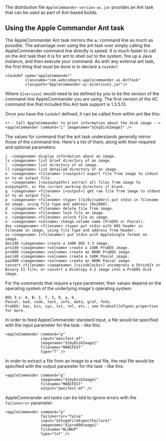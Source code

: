 The distribution file `AppleCommander-version-ac.jar` provides an Ant task that can be used as part of Ant-based builds.

## Using the Apple Commander Ant task

The AppleCommander Ant task mirrors the `ac` command line as much as possible. The advantage over using the ant task over simply calling the AppleCommander command line directly is speed. It is much faster to call on the Ant task than it is for ant to shell out to the system, fire up a Java instance, and then execute your command.
As with any external ant task, the first thing that must be done is to declare a `taskdef`:

```
<taskdef name="appleCommander"
         classname="com.webcodepro.applecommander.ui.AntTask"
         classpath="AppleCommander-ac-${version}.jar"/>
```

Where `${version}` would need to be defined by you to be the version of the command-line AppleCommander you are using. The first version of the AC command line that included this Ant task support is 1.3.5.13.

Once you have the `taskdef` defined, it can be called from within ant like this:

```
<!-- Call AppleCommander to print information about the disk image -->
<appleCommander command="i" imagename="${myDiskImage}" />
```

The values for command that the ant task understands generally mirror those of the command line. Here's a list of them, along with their required and optional parameters:

```
i  <imagename> display information about an image.
ls <imagename> list brief directory of an image.
l  <imagename> list directory of an image.
ll <imagename> list detailed directory of an image.
e  <imagename> <filename> [<output>] export file from image to stdout or to an output file.
x  <imagename> [<outputpath>] extract all files from image to outputpath, or the current working directory if blank.
g  <imagename> <filename> [<output>] get raw file from image to stdout or to an output file.
p  <imagename> <filename> <type> [[$|0x]<addr>] put stdin in filename on image, using file type and address [0x2000].
d  <imagename> <filename> delete file from image.
k  <imagename> <filename> lock file on image.
u  <imagename> <filename> unlock file on image.
n  <imagename> <volname> change volume name (ProDOS or Pascal).
dos <imagename> <filename> <type> put stdin with DOS header in filename on image, using file type and address from header.
as <imagename> [<filename>] put stdin with AppleSingle format on image.
dos140 <imagename> create a 140K DOS 3.3 image.
pro140 <imagename> <volname> create a 140K ProDOS image.
pro800 <imagename> <volname> create an 800K ProDOS image.
pas140 <imagename> <volname> create a 140K Pascal image.
pas800 <imagename> <volname> create an 800K Pascal image.
convert <filename> <imagename> [<sizeblocks>] uncompress a ShrinkIt or Binary II file; or convert a DiskCopy 4.2 image into a ProDOS disk image.
```

For the commands that require a type parameter, their values depend on the operating system of the underlying image's operating system:

```
DOS 3.x: A, B, I, T, S, R, a, b.
Pascal: bad, code, text, info, data, graf, foto.
ProDOS: bas, bin, sys, txt, rel, etc.; see ProdosFileTypes.properties for more.
```

In order to feed AppleCommander standard input, a file would be specified with the input parameter for the task - like this:

```
<appleCommander command="p"
                input="manifest.mf"
                imagename="${myDiskImage}"
                filename="MANIFEST"
                type="T" />
```

In order to extract a file from an image to a real file, the real file would be specified with the output parameter for the task - like this:

```
<appleCommander command="g"
                imagename="${myDiskImage}"
                filename="MANIFEST"
                output="manifest.mf" />
```

AppleCommander ant tasks can be told to ignore errors with the `failonerror` parameter:

```
<appleCommander command="p"
                failonerror="false"
                input="${hugeFileExpectFailure}"
                imagename="${pro800image}"
                filename="BLOWUP"
                type="txt" />
```
